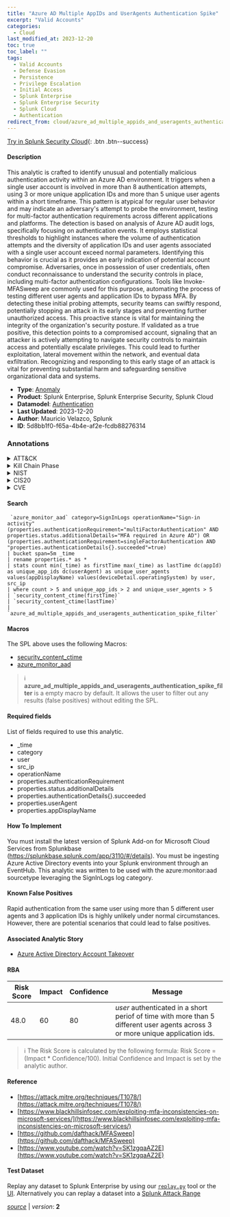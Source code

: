```yaml
---
title: "Azure AD Multiple AppIDs and UserAgents Authentication Spike"
excerpt: "Valid Accounts"
categories:
  - Cloud
last_modified_at: 2023-12-20
toc: true
toc_label: ""
tags:
  - Valid Accounts
  - Defense Evasion
  - Persistence
  - Privilege Escalation
  - Initial Access
  - Splunk Enterprise
  - Splunk Enterprise Security
  - Splunk Cloud
  - Authentication
redirect_from: cloud/azure_ad_multiple_appids_and_useragents_authentication_spike/
---
```




[Try in Splunk Security Cloud](https://www.splunk.com/en_us/cyber-security.html){: .btn .btn--success}

#### Description

This analytic is crafted to identify unusual and potentially malicious authentication activity within an Azure AD environment. It triggers when a single user account is involved in more than 8 authentication attempts, using 3 or more unique application IDs and more than 5 unique user agents within a short timeframe. This pattern is atypical for regular user behavior and may indicate an adversary&#39;s attempt to probe the environment, testing for multi-factor authentication requirements across different applications and platforms. The detection is based on analysis of Azure AD audit logs, specifically focusing on authentication events. It employs statistical thresholds to highlight instances where the volume of authentication attempts and the diversity of application IDs and user agents associated with a single user account exceed normal parameters. Identifying this behavior is crucial as it provides an early indication of potential account compromise. Adversaries, once in possession of user credentials, often conduct reconnaissance to understand the security controls in place, including multi-factor authentication configurations. Tools like Invoke-MFASweep are commonly used for this purpose, automating the process of testing different user agents and application IDs to bypass MFA. By detecting these initial probing attempts, security teams can swiftly respond, potentially stopping an attack in its early stages and preventing further unauthorized access. This proactive stance is vital for maintaining the integrity of the organization&#39;s security posture. If validated as a true positive, this detection points to a compromised account, signaling that an attacker is actively attempting to navigate security controls to maintain access and potentially escalate privileges. This could lead to further exploitation, lateral movement within the network, and eventual data exfiltration. Recognizing and responding to this early stage of an attack is vital for preventing substantial harm and safeguarding sensitive organizational data and systems.

- **Type**: [Anomaly](https://github.com/splunk/security_content/wiki/Detection-Analytic-Types)
- **Product**: Splunk Enterprise, Splunk Enterprise Security, Splunk Cloud
- **Datamodel**: [Authentication](https://docs.splunk.com/Documentation/CIM/latest/User/Authentication)
- **Last Updated**: 2023-12-20
- **Author**: Mauricio Velazco, Splunk
- **ID**: 5d8bb1f0-f65a-4b4e-af2e-fcdb88276314

### Annotations
<details>
  <summary>ATT&CK</summary>

<div markdown="1">

#### [ATT&CK](https://attack.mitre.org/)

| ID          | Technique   | Tactic         |
| ----------- | ----------- |--------------- |
| [T1078](https://attack.mitre.org/techniques/T1078/) | Valid Accounts | Defense Evasion, Persistence, Privilege Escalation, Initial Access |

</div>
</details>


<details>
  <summary>Kill Chain Phase</summary>

<div markdown="1">

* Exploitation
* Installation
* Delivery


</div>
</details>


<details>
  <summary>NIST</summary>

<div markdown="1">

* DE.AE



</div>
</details>

<details>
  <summary>CIS20</summary>

<div markdown="1">

* CIS 10



</div>
</details>

<details>
  <summary>CVE</summary>

<div markdown="1">


</div>
</details>


#### Search

```
 `azure_monitor_aad` category=SignInLogs operationName="Sign-in activity" (properties.authenticationRequirement="multiFactorAuthentication" AND properties.status.additionalDetails="MFA required in Azure AD") OR (properties.authenticationRequirement=singleFactorAuthentication AND "properties.authenticationDetails{}.succeeded"=true) 
| bucket span=5m _time 
| rename properties.* as * 
| stats count min(_time) as firstTime max(_time) as lastTime dc(appId) as unique_app_ids dc(userAgent) as unique_user_agents values(appDisplayName) values(deviceDetail.operatingSystem) by user, src_ip 
| where count > 5 and unique_app_ids > 2 and unique_user_agents > 5 
| `security_content_ctime(firstTime)` 
| `security_content_ctime(lastTime)` 
| `azure_ad_multiple_appids_and_useragents_authentication_spike_filter`
```

#### Macros
The SPL above uses the following Macros:
* [security_content_ctime](https://github.com/splunk/security_content/blob/develop/macros/security_content_ctime.yml)
* [azure_monitor_aad](https://github.com/splunk/security_content/blob/develop/macros/azure_monitor_aad.yml)

> :information_source:
> **azure_ad_multiple_appids_and_useragents_authentication_spike_filter** is a empty macro by default. It allows the user to filter out any results (false positives) without editing the SPL.



#### Required fields
List of fields required to use this analytic.
* _time
* category
* user
* src_ip
* operationName
* properties.authenticationRequirement
* properties.status.additionalDetails
* properties.authenticationDetails{}.succeeded
* properties.userAgent
* properties.appDisplayName



#### How To Implement
You must install the latest version of Splunk Add-on for Microsoft Cloud Services from Splunkbase (https://splunkbase.splunk.com/app/3110/#/details). You must be ingesting Azure Active Directory events into your Splunk environment through an EventHub. This analytic was written to be used with the azure:monitor:aad sourcetype leveraging the SignInLogs log category.
#### Known False Positives
Rapid authentication from the same user using more than 5 different user agents and 3 application IDs is highly unlikely under normal circumstances. However, there are potential scenarios that could lead to false positives.

#### Associated Analytic Story
* [Azure Active Directory Account Takeover](/stories/azure_active_directory_account_takeover)




#### RBA

| Risk Score  | Impact      | Confidence   | Message      |
| ----------- | ----------- |--------------|--------------|
| 48.0 | 60 | 80 | $user$ authenticated in a short periof of time with more than 5 different user agents across 3 or more unique application ids. |


> :information_source:
> The Risk Score is calculated by the following formula: Risk Score = (Impact * Confidence/100). Initial Confidence and Impact is set by the analytic author.


#### Reference

* [https://attack.mitre.org/techniques/T1078/](https://attack.mitre.org/techniques/T1078/)
* [https://www.blackhillsinfosec.com/exploiting-mfa-inconsistencies-on-microsoft-services/](https://www.blackhillsinfosec.com/exploiting-mfa-inconsistencies-on-microsoft-services/)
* [https://github.com/dafthack/MFASweep](https://github.com/dafthack/MFASweep)
* [https://www.youtube.com/watch?v=SK1zgqaAZ2E](https://www.youtube.com/watch?v=SK1zgqaAZ2E)



#### Test Dataset
Replay any dataset to Splunk Enterprise by using our [`replay.py`](https://github.com/splunk/attack_data#using-replaypy) tool or the [UI](https://github.com/splunk/attack_data#using-ui).
Alternatively you can replay a dataset into a [Splunk Attack Range](https://github.com/splunk/attack_range#replay-dumps-into-attack-range-splunk-server)




[*source*](https://github.com/splunk/security_content/tree/develop/detections/cloud/azure_ad_multiple_appids_and_useragents_authentication_spike.yml) \| *version*: **2**